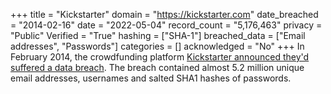 +++
title = "Kickstarter"
domain = "https://kickstarter.com"
date_breached = "2014-02-16"
date = "2022-05-04"
record_count = "5,176,463"
privacy = "Public"
Verified = "True"
hashing = ["SHA-1"]
breached_data = ["Email addresses", "Passwords"]
categories = []
acknowledged = "No"
+++
In February 2014, the crowdfunding platform <a href="https://www.kickstarter.com/blog/important-kickstarter-security-notice" target="_blank" rel="noopener">Kickstarter announced they'd suffered a data breach</a>. The breach contained almost 5.2 million unique email addresses, usernames and salted SHA1 hashes of passwords.

